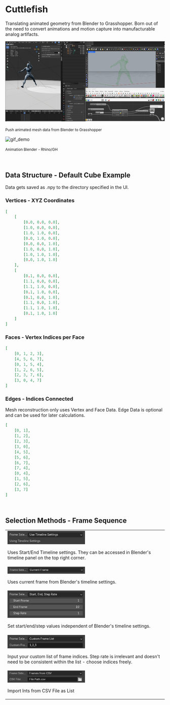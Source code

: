 # Cuttlefish
Translating animated geometry from Blender to Grasshopper. Born out of the need to convert animations and motion capture into manufacturable analog artifacts.

!["Screengrab Blender and Rhino/GH"](/rm_img/Screenshot%202024-09-04%20232517.png?raw=true)
<p><small>Push animated mesh data from Blender to Grasshopper</small></p>

![gif_demo](/rm_img/gif_demo.gif)
<p><small>Animation Blender - Rhino/GH</small></p>

<br>

## Data Structure - Default Cube Example

Data gets saved as .npy to the directory specified in the UI.

### Vertices - XYZ Coordinates
```json
[
    [
        [0.0, 0.0, 0.0],
        [1.0, 0.0, 0.0],
        [1.0, 1.0, 0.0],
        [0.0, 1.0, 0.0],
        [0.0, 0.0, 1.0],
        [1.0, 0.0, 1.0],
        [1.0, 1.0, 1.0],
        [0.0, 1.0, 1.0]
    ],
    [
        [0.1, 0.0, 0.0],
        [1.1, 0.0, 0.0],
        [1.1, 1.0, 0.0],
        [0.1, 1.0, 0.0],
        [0.1, 0.0, 1.0],
        [1.1, 0.0, 1.0],
        [1.1, 1.0, 1.0],
        [0.1, 1.0, 1.0]
    ]
]
```

### Faces - Vertex Indices per Face
```json
[
    [0, 1, 2, 3],
    [4, 5, 6, 7],
    [0, 1, 5, 4],
    [1, 2, 6, 5],
    [2, 3, 7, 6],
    [3, 0, 4, 7]
]
```

### Edges - Indices Connected
Mesh reconstruction only uses Vertex and Face Data. Edge Data is optional and can be used for later calculations.
```json
[
    [0, 1],
    [1, 2],
    [2, 3],
    [3, 0],
    [4, 5],
    [5, 6],
    [6, 7],
    [7, 4],
    [0, 4],
    [1, 5],
    [2, 6],
    [3, 7]
]
``` 
<br>

## Selection Methods - Frame Sequence

<table>
  <tr>
    <td style="text-align: left;">
      <img src="./rm_img/frame_selection/use_timeline_settings.jpg" alt="Use Timeline Settings" style="width: 50%;">
      <p style="text-align: left;">Uses Start/End Timeline settings. They can be accessed in Blender's timeline panel on the top right corner.</p>
    </td>
  </tr>
  <tr>
    <td style="text-align: left;">
      <img src="./rm_img/frame_selection/current_frame.png" alt="Step Rate" style="width: 50%;">
      <p style="text-align: left;">Uses current frame from Blender's timeline settings.</p>
    </td>
  </tr>
  <tr>
    <td style="text-align: left;">
      <img src="./rm_img/frame_selection/step_rate.jpg" alt="Step Rate" style="width: 50%;">
      <p style="text-align: left;">Set start/end/step values independent of Blender's timeline settings.</p>
    </td>
  </tr>
  <tr>
    <td style="text-align: left;">
      <img src="./rm_img/frame_selection/frame_list.jpg" alt="Frame List" style="width: 50%;">
      <p style="text-align: left;">Input your custom list of frame indices. Step rate is irrelevant and doesn't need to be consistent within the list - choose indices freely.</p>
    </td>
  </tr>
  <tr>
    <td style="text-align: left;">
      <img src="./rm_img/frame_selection/from_csv.png" alt="Step Rate" style="width: 50%;">
      <p style="text-align: left;">Import Ints from CSV File as List</p>
    </td>
  </tr>
</table>